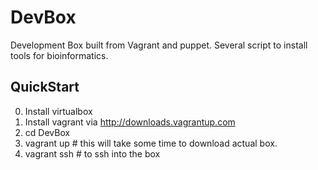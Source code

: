 DevBox
======

Development Box built from Vagrant and puppet. Several script to install tools for bioinformatics.


QuickStart
-------

0. Install virtualbox
1. Install vagrant via http://downloads.vagrantup.com
2. cd DevBox
3. vagrant up # this will take some time to download actual box.
4. vagrant ssh # to ssh into the box
